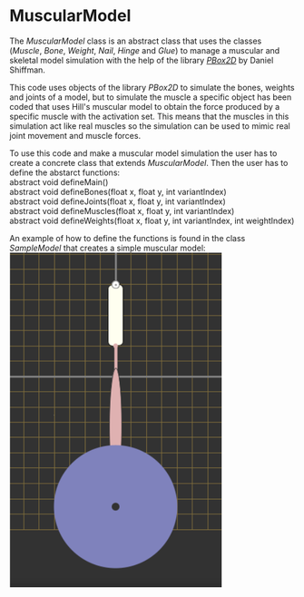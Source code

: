 # MuscularModel

The _MuscularModel_ class is an abstract class that uses the classes (_Muscle_, _Bone_, _Weight_, _Nail_, _Hinge_ and _Glue_)
to manage a muscular and skeletal model simulation with the help of the library [_PBox2D_](https://github.com/shiffman/Box2D-for-Processing) by Daniel Shiffman.

This code uses objects of the library _PBox2D_ to simulate the bones, weights and joints of a model, but to simulate the muscle
a specific object has been coded that uses Hill's muscular model to obtain the force produced by a specific muscle with the activation set.
This means that the muscles in this simulation act like real muscles so the simulation can be used to mimic real joint movement and muscle forces.

To use this code and make a muscular model simulation the user has to create a concrete class that extends _MuscularModel_.
Then the user has to define the abstarct functions:
<br /> abstract void defineMain()
<br /> abstract void defineBones(float x, float y, int variantIndex)
<br /> abstract void defineJoints(float x, float y, int variantIndex)
<br /> abstract void defineMuscles(float x, float y, int variantIndex)
<br /> abstract void defineWeights(float x, float y, int variantIndex, int weightIndex)

An example of how to define the functions is found in the class _SampleModel_ that creates a simple muscular model:
![alt text](https://github.com/gubena/MuscularModel/blob/main/images/image_2023-09-10_174035227.png)
